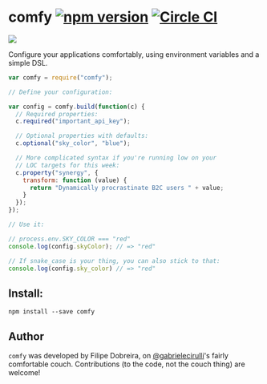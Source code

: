 # comfy [![npm version](https://badge.fury.io/js/comfy.svg)](http://badge.fury.io/js/comfy) [![Circle CI](https://circleci.com/gh/filp/comfy.svg?style=svg)](https://circleci.com/gh/filp/comfy)

![](http://i.imgur.com/Eq6r1Q2.png)

Configure your applications comfortably, using environment variables
and a simple DSL.

```js
var comfy = require("comfy");

// Define your configuration:

var config = comfy.build(function(c) {
  // Required properties:
  c.required("important_api_key");

  // Optional properties with defaults:
  c.optional("sky_color", "blue");

  // More complicated syntax if you're running low on your
  // LOC targets for this week:
  c.property("synergy", {
    transform: function (value) {
      return "Dynamically procrastinate B2C users " + value;
    }
  });
});

// Use it:

// process.env.SKY_COLOR === "red"
console.log(config.skyColor); // => "red"

// If snake_case is your thing, you can also stick to that:
console.log(config.sky_color) // => "red"
```

## Install:

```
npm install --save comfy
```

## Author

`comfy` was developed by Filipe Dobreira, on [@gabrielecirulli](https://github.com/gabrielecirulli)'s fairly comfortable couch. Contributions (to the code, not the couch thing) are welcome!
